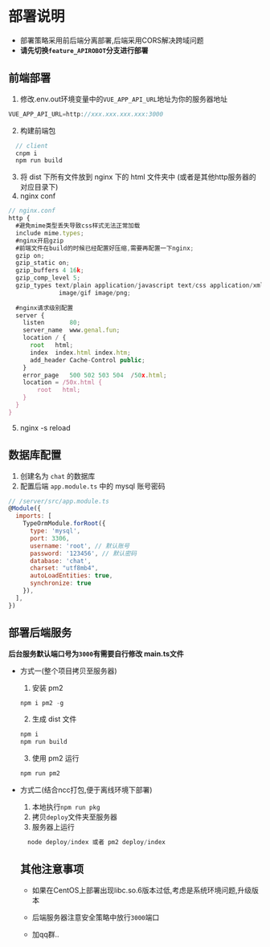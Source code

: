 # 部署说明
- 部署策略采用前后端分离部署,后端采用CORS解决跨域问题
- **请先切换`feature_APIROBOT`分支进行部署**

## 前端部署
1. 修改.env.out环境变量中的`VUE_APP_API_URL`地址为你的服务器地址
  ```js
  VUE_APP_API_URL=http://xxx.xxx.xxx.xxx:3000
  ```
2. 构建前端包
```js
  // client
  cnpm i
  npm run build
```
3. 将 dist 下所有文件放到 nginx 下的 html 文件夹中 (或者是其他http服务器的对应目录下)
4. nginx conf
```js
// nginx.conf
http {
  #避免mime类型丢失导致css样式无法正常加载
  include mime.types;
  #nginx开启gzip
  #前端文件在build的时候已经配置好压缩,需要再配置一下nginx;
  gzip on; 
  gzip_static on;
  gzip_buffers 4 16k;
  gzip_comp_level 5;
  gzip_types text/plain application/javascript text/css application/xml text/javascript application/x-httpd-php image/jpeg 
              image/gif image/png;
  
  #nginx请求级别配置
  server {
    listen       80;
    server_name  www.genal.fun;
    location / {
      root   html;
      index  index.html index.htm;
      add_header Cache-Control public;
    }
    error_page   500 502 503 504  /50x.html;
    location = /50x.html {
        root   html;
    }
  }  
}
```
5. nginx -s reload

## 数据库配置
1. 创建名为 `chat` 的数据库
2. 配置后端 `app.module.ts` 中的 mysql 账号密码
```js
// /server/src/app.module.ts
@Module({
  imports: [
    TypeOrmModule.forRoot({
      type: 'mysql',
      port: 3306,
      username: 'root', // 默认账号
      password: '123456', // 默认密码
      database: 'chat',
      charset: "utf8mb4",
      autoLoadEntities: true,
      synchronize: true
    }),
  ],
})
```

## 部署后端服务

**后台服务默认端口号为`3000`有需要自行修改 main.ts文件**
- 方式一(整个项目拷贝至服务器)
  1. 安装 pm2
  ```js
  npm i pm2 -g
  ```
  2. 生成 dist 文件
  ```js
  npm i
  npm run build
  ```
  3. 使用 pm2 运行
  ```js
  npm run pm2
  ```
- 方式二(结合ncc打包,便于离线环境下部署)
  1. 本地执行`npm run pkg`
  2. 拷贝`deploy`文件夹至服务器
  3. 服务器上运行
  ```js
    node deploy/index 或者 pm2 deploy/index
  ```

  ## 其他注意事项

  - 如果在CentOS上部署出现libc.so.6版本过低,考虑是系统环境问题,升级版本

  - 后端服务器注意安全策略中放行`3000`端口

  - 加qq群..